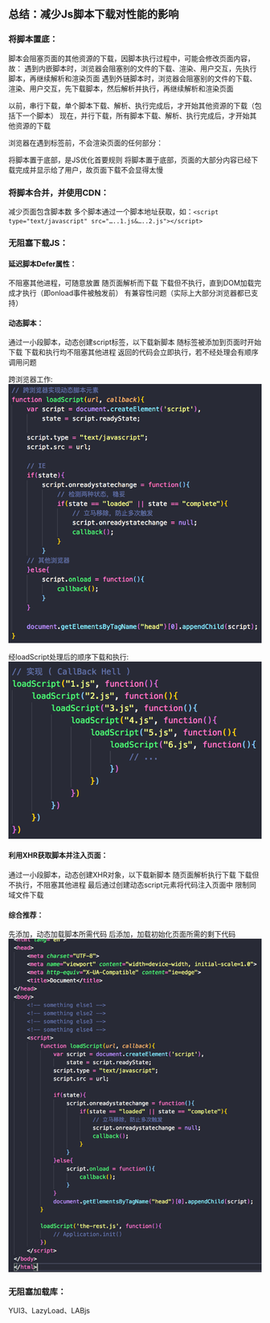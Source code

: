

## 总结：减少Js脚本下载对性能的影响

### 将脚本置底：
脚本会阻塞页面的其他资源的下载，因脚本执行过程中，可能会修改页面内容，故：
遇到内嵌脚本时，浏览器会阻塞别的文件的下载、渲染、用户交互，先执行脚本，再继续解析和渲染页面
遇到外链脚本时，浏览器会阻塞别的文件的下载、渲染、用户交互，先下载脚本，然后解析并执行，再继续解析和渲染页面

以前，串行下载，单个脚本下载、解析、执行完成后，才开始其他资源的下载（包括下一个脚本）
现在，并行下载，所有脚本下载、解析、执行完成后，才开始其他资源的下载

浏览器在遇到<body>标签前，不会渲染页面的任何部分：

将脚本置于底部，是JS优化首要规则
将脚本置于底部，页面的大部分内容已经下载完成并显示给了用户，故页面下载不会显得太慢


### 将脚本合并，并使用CDN：
减少页面包含脚本数
多个脚本通过一个脚本地址获取，如：`<script type="text/javascript" src="…..1.js&…..2.js"></script>`


### 无阻塞下载JS：

#### 延迟脚本Defer属性：
不阻塞其他进程，可随意放置
随页面解析而下载
下载但不执行，直到DOM加载完成才执行（即onload事件被触发前）
有兼容性问题（实际上大部分浏览器都已支持）


#### 动态脚本：
通过一小段脚本，动态创建script标签，以下载新脚本
随标签被添加到页面时开始下载
下载和执行均不阻塞其他进程
返回的代码会立即执行，若不经处理会有顺序调用问题

跨浏览器工作:
![](https://github.com/rjwx60/Reading-notes/blob/master/%E3%80%8A%E9%AB%98%E6%80%A7%E8%83%BD%20JavaScript%E3%80%8B%20-%20Nicbolas.C.Zakas/imgs/01.png)

经loadScript处理后的顺序下载和执行:
![](https://github.com/rjwx60/Reading-notes/blob/master/%E3%80%8A%E9%AB%98%E6%80%A7%E8%83%BD%20JavaScript%E3%80%8B%20-%20Nicbolas.C.Zakas/imgs/02.png)


#### 利用XHR获取脚本并注入页面：
通过一小段脚本，动态创建XHR对象，以下载新脚本
随页面解析执行下载
下载但不执行，不阻塞其他进程
最后通过创建动态script元素将代码注入页面中
限制同域文件下载


#### 综合推荐：
先添加，动态加载脚本所需代码
后添加，加载初始化页面所需的剩下代码
![](https://github.com/rjwx60/Reading-notes/blob/master/%E3%80%8A%E9%AB%98%E6%80%A7%E8%83%BD%20JavaScript%E3%80%8B%20-%20Nicbolas.C.Zakas/imgs/03.png)


### 无阻塞加载库：
YUI3、LazyLoad、LABjs
